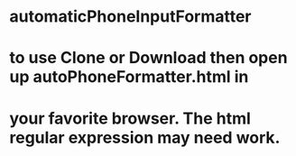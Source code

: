# automaticPhoneInputFormatter

# to use Clone or Download then open up autoPhoneFormatter.html in
# your favorite browser. The html regular expression may need work.
